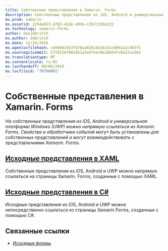 ```yaml
---
title: Собственные представления в Xamarin. Forms
description: Собственные представления из iOS, Android и универсальная платформа Windows (UWP) можно напрямую ссылаться на них из Xamarin. Forms, и они могут взаимодействовать с представлениями Xamarin. Forms.
ms.prod: xamarin
ms.assetid: 2294a023-d763-41de-a9da-c2bfc239a132
ms.technology: xamarin-forms
author: davidbritch
ms.author: dabritch
ms.date: 11/24/2016
ms.openlocfilehash: c49d6633e3fb78aa026cbd16cb2c6092a1c463f1
ms.sourcegitcommit: 57f815bf0024b1afe9754c0e28054fc0a53ce302
ms.translationtype: MT
ms.contentlocale: ru-RU
ms.lasthandoff: 09/06/2019
ms.locfileid: "70760001"
---
```

# <a name="native-views-in-xamarinforms"></a>Собственные представления в Xamarin. Forms

_На собственные представления из iOS, Android и универсальная платформа Windows (UWP) можно напрямую ссылаться из Xamarin. Forms. Свойства и обработчики событий могут быть установлены для собственных представлений и могут взаимодействовать с представлениями Xamarin. Forms._

## <a name="native-views-in-xamlxamlmd"></a>[Исходные представления в XAML](xaml.md)

Собственные представления из iOS, Android и UWP можно напрямую ссылаться на страницы Xamarin. Forms, созданные с помощью XAML.

## <a name="native-views-in-ccodemd"></a>[Исходные представления в C#](code.md)

Исходные представления из iOS, Android и UWP можно непосредственно ссылаться из страницы Xamarin.Forms, созданные с помощью C#.

## <a name="related-links"></a>Связанные ссылки

- [Исходные формы](~/xamarin-forms/platform/native-forms.md)
